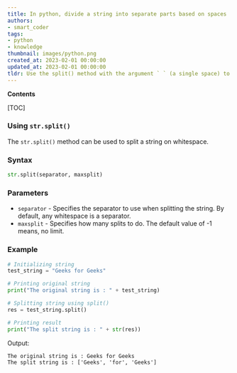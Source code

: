 ```yaml
---
title: In python, divide a string into separate parts based on spaces
authors:
- smart_coder
tags:
- python
- knowledge
thumbnail: images/python.png
created_at: 2023-02-01 00:00:00
updated_at: 2023-02-01 00:00:00
tldr: Use the split() method with the argument ` ` (a single space) to split a string on whitespace in Python.
---
```


**Contents**

[TOC]

### Using `str.split()`
The `str.split()` method can be used to split a string on whitespace.

### Syntax
```python
str.split(separator, maxsplit)
```

### Parameters
* `separator` - Specifies the separator to use when splitting the string. By default, any whitespace is a separator.
* `maxsplit` - Specifies how many splits to do. The default value of -1 means, no limit.

### Example
```python
# Initializing string 
test_string = "Geeks for Geeks"

# Printing original string 
print("The original string is : " + test_string) 

# Splitting string using split() 
res = test_string.split() 

# Printing result 
print("The split string is : " + str(res)) 
```

Output:
```
The original string is : Geeks for Geeks
The split string is : ['Geeks', 'for', 'Geeks']
```
